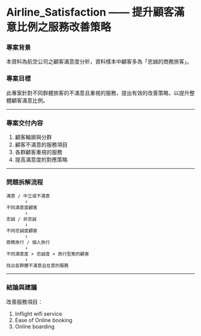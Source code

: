 # Airline_Satisfaction —— 提升顧客滿意比例之服務改善策略


### 專案背景

本資料為航空公司之顧客滿意度分析，資料樣本中顧客多為「忠誠的商務旅客」。

### 專案目標

此專案針對不同群體旅客的不滿意且重視的服務，提出有效的改善策略，以提升整體顧客滿意比例。

---

### 專案交付內容

1. 顧客輪廓與分群
2. 顧客不滿意的服務項目
3. 各群顧客重視的服務
4. 提高滿意度的對應策略

---

### 問題拆解流程

```
滿意 / 中立或不滿意
       ↓
不同滿意度顧客
       ↓
忠誠 / 非忠誠
       ↓
不同忠誠度顧客
       ↓
商務旅行 / 個人旅行
       ↓
不同滿意度 × 忠誠度 × 旅行型態的顧客
       ↓
找出各群體不滿意且在意的服務
```

---

### 結論與建議

改善服務項目：

1. Inflight wifi service
2. Ease of Online booking
3. Online boarding

